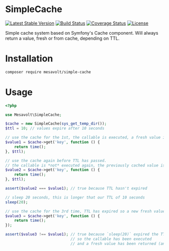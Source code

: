 # SimpleCache


[![Latest Stable Version](https://poser.pugx.org/mesavolt/simple-cache/v/stable)](https://packagist.org/packages/mesavolt/simple-cache)
[![Build Status](https://travis-ci.org/MesaVolt/simple-cache.svg)](https://travis-ci.org/MesaVolt/simple-cache)
[![Coverage Status](https://coveralls.io/repos/github/MesaVolt/simple-cache/badge.svg)](https://coveralls.io/github/MesaVolt/simple-cache)
[![License](https://poser.pugx.org/mesavolt/simple-cache/license)](https://packagist.org/packages/mesavolt/simple-cache)


Simple cache system based on Symfony's Cache component.
Will always return a value, fresh or from cache, depending on TTL.
# Installation

```bash
composer require mesavolt/simple-cache
```

# Usage

```php
<?php

use Mesavolt\SimpleCache;

$cache = new SimpleCache(sys_get_temp_dir());
$ttl = 10; // values expire after 10 seconds

// use the cache for the 1st, the callable is executed, a fresh value is cached and returned
$value1 = $cache->get('key', function () {
    return time();
}, $ttl);

// use the cache again before TTL has passed.
// the callable is *not* executed again, the previously cached value is returned
$value2 = $cache->get('key', function () {
    return time();
}, $ttl);

assert($value2 === $value1); // true because TTL hasn't expired

// sleep 20 seconds, this is longer that our TTL of 10 seconds
sleep(20);

// use the cache for the 3rd time, TTL has expired so a new fresh value is cached and returned
$value3 = $cache->get('key', function () {
    return time();
});

assert($value3 !== $value1); // true because `sleep(20)` expired the TTL
                             // so the callable has been executed
                             // and a fresh value has been returned (and cached)
```

